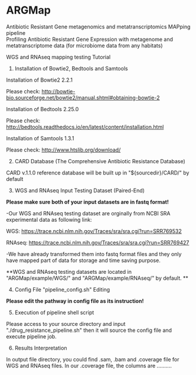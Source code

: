 # ARGMap
Antibiotic Resistant Gene metagenomics and metatranscriptomics MAPping pipeline  
Profiling Antibiotic Resistant Gene Expression with metagenome and metatranscriptome data (for microbiome data from any habitats)

WGS and RNAseq mapping testing Tutorial

1. Installation of Bowtie2, Bedtools and Samtools 

  Installation of Bowtie2 2.2.1
  
  Please check: http://bowtie-bio.sourceforge.net/bowtie2/manual.shtml#obtaining-bowtie-2
  
  Installation of Bedtools 2.25.0

  Please check: http://bedtools.readthedocs.io/en/latest/content/installation.html

  Installation of Samtools 1.3.1

  Please check: http://www.htslib.org/download/
  

2. CARD Database (The Comprehensive Antibiotic Resistance Database)
  
  CARD v.1.1.0 reference database will be built up in "${sourcedir}/CARD/" by default


3.  WGS and RNAseq Input Testing Dataset (Paired-End)

  **Please make sure both of your input datasets are in fastq format!**
  
  -Our WGS and RNAseq testing dataset are orginally from NCBI SRA experimental data as following link: 
  
  WGS: https://trace.ncbi.nlm.nih.gov/Traces/sra/sra.cgi?run=SRR769532
  
  RNAseq: https://trace.ncbi.nlm.nih.gov/Traces/sra/sra.cgi?run=SRR769427
  
  -We have already transformed them into fastq format files and they only have mapped part of data for storage and time saving purpose.
  
  **WGS and RNAseq testing datasets are located in  "ARGMap/example/WGS/" and "ARGMap/example/RNAseq/" by default. **
  


4. Config File "pipeline_config.sh" Editing

  **Please edit the pathway in config file as its instruction!**
  
5. Execution of pipeline shell script

  Please access to your source directory and input "./drug_resistance_pipeline.sh" then it will source the config file and execute pipeline job. 

6. Results Interpretation
  
  In output file directory, you could find .sam, .bam and .coverage file for WGS and RNAseq files. In our .coverage file, the columns are .......... 



